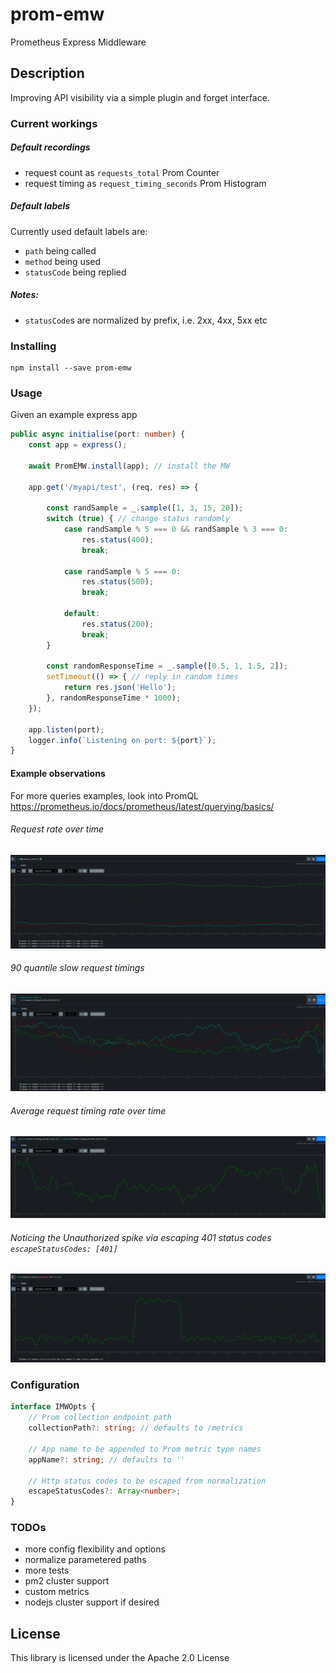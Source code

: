 # prom-emw

Prometheus Express Middleware

## Description

Improving API visibility via a simple plugin and forget interface.       

### Current workings
##### Default recordings
- request count as `requests_total` Prom Counter
- request timing as `request_timing_seconds` Prom Histogram

##### Default labels
Currently used default labels are:
- `path` being called
- `method` being used
- `statusCode` being replied

##### Notes:
- `statusCode`s are normalized by prefix, i.e. 2xx, 4xx, 5xx etc

### Installing

```
npm install --save prom-emw
```

### Usage

Given an example express app
```typescript
public async initialise(port: number) {
    const app = express();

    await PromEMW.install(app); // install the MW

    app.get('/myapi/test', (req, res) => {

        const randSample = _.sample([1, 3, 15, 20]);
        switch (true) { // change status randomly
            case randSample % 5 === 0 && randSample % 3 === 0:
                res.status(400);
                break;

            case randSample % 5 === 0:
                res.status(500);
                break;

            default:
                res.status(200);
                break;
        }

        const randomResponseTime = _.sample([0.5, 1, 1.5, 2]);
        setTimeout(() => { // reply in random times
            return res.json('Hello');
        }, randomResponseTime * 1000);
    });

    app.listen(port);
    logger.info(`Listening on port: ${port}`);
}
```

#### Example observations
For more queries examples, look into PromQL https://prometheus.io/docs/prometheus/latest/querying/basics/

###### Request rate over time
![Request rate over time](./img/requestRateOverTime.png)

###### 90 quantile slow request timings
![90 quantile slow request timings](./img/90quatileTimings.png)

###### Average request timing rate over time
![Average request rate over time](./img/averageRequestRateOverTime.png)

###### Noticing the Unauthorized spike via escaping 401 status codes  `escapeStatusCodes: [401]`
![Noticing the Unauthorized spike](./img/escapingUnauthorized.png)

### Configuration
```typescript
interface IMWOpts {
    // Prom collection endpoint path
    collectionPath?: string; // defaults to /metrics 

    // App name to be appended to Prom metric type names
    appName?: string; // defaults to ''

    // Http status codes to be escaped from normalization
    escapeStatusCodes?: Array<number>;
}
```

### TODOs
- more config flexibility and options
- normalize parametered paths
- more tests
- pm2 cluster support
- custom metrics
- nodejs cluster support if desired


## License
This library is licensed under the Apache 2.0 License